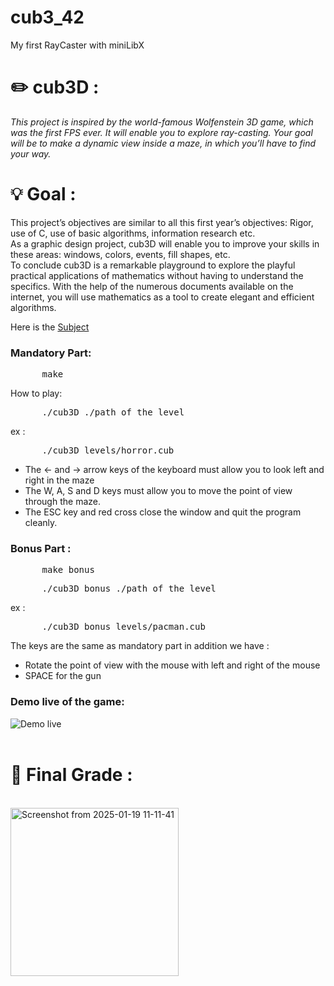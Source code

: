 # cub3_42
My first RayCaster with miniLibX
<h1><strong>✏️ cub3D : </strong></h1>
<p><i>This project is inspired by the world-famous Wolfenstein 3D game, which
was the first FPS ever. It will enable you to explore ray-casting. Your goal will be to
make a dynamic view inside a maze, in which you’ll have to find your way. </i><p>
<h1>💡 Goal : </h1>
<p>This project’s objectives are similar to all this first year’s objectives: Rigor, use of C, use
of basic algorithms, information research etc. <br>
As a graphic design project, cub3D will enable you to improve your skills in these
areas: windows, colors, events, fill shapes, etc. <br>
To conclude cub3D is a remarkable playground to explore the playful practical applications of mathematics without having to understand the specifics.
With the help of the numerous documents available on the internet, you will use
mathematics as a tool to create elegant and efficient algorithms.</p>
<p>Here is the <a href="https://cdn.intra.42.fr/pdf/pdf/109752/en.subject.pdf">Subject</a></p>
<h3>Mandatory Part:</h3>
<pre>      make</pre>
<p>How to play: </p>
<pre>      ./cub3D ./path_of_the_level</pre>
<p>ex :</p>
<pre>      ./cub3D levels/horror.cub</pre>
<ul>
  <li>The <- and -> arrow keys of the keyboard must allow you to look left and right in the maze</li>
  <li>The W, A, S and D keys must allow you to move the point of view through the maze.</li>
  <li>The ESC key and red cross close the window and quit the program cleanly.</li>  
</ul>
<h3>Bonus Part :</h3>
    <pre>      make bonus</pre>
    <pre>      ./cub3D_bonus ./path_of_the_level</pre>
    <p>ex :</p>
    <pre>      ./cub3D_bonus levels/pacman.cub</pre>
    <p>The keys are the same as mandatory part in addition we have : </p>
    <ul>
      <li>Rotate the point of view with the mouse with left and right of the mouse</li>
      <li>SPACE for the gun</li>
    </ul>
    <h3>Demo live of the game: </h3>
    <img src="textures/demo.gif" alt="Demo live" />
<br><br>
<h1>💯 Final Grade : </h1> <br>
<img width="269" alt="Screenshot from 2025-01-19 11-11-41" src="https://github.com/user-attachments/assets/3c8e4540-c59c-4249-abbe-015594d3f6f1">
